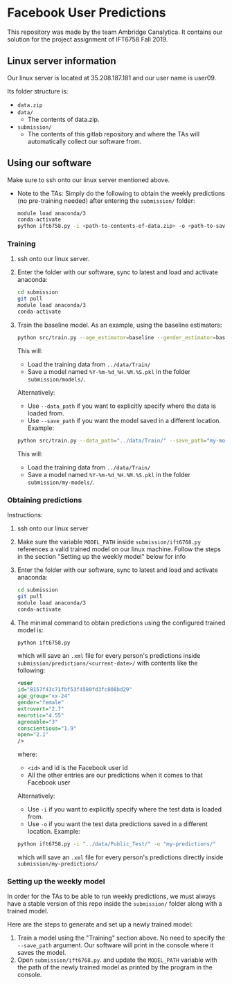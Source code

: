 # Facebook User Predictions

This repository was made by the team Ambridge Canalytica.
It contains our solution for the project assignment of IFT6758 Fall 2019.

## Linux server information

Our linux server is located at 35.208.187.181 and our user name is user09.

Its folder structure is:
* `data.zip`
* `data/`
    * The contents of data.zip.
* `submission/`
    * The contents of this gitlab repository and where the TAs will automatically collect our software from.

## Using our software

Make sure to ssh onto our linux server mentioned above.

* Note to the TAs: Simply do the following to obtain the weekly predictions (no pre-training needed)
after entering the `submission/` folder:
     ```bash
    module load anaconda/3
    conda-activate
    python ift6758.py -i <path-to-contents-of-data.zip> -o <path-to-save-predictions>
    ```

### Training

1. ssh onto our linux server.
2. Enter the folder with our software, sync to latest and load and activate anaconda:
    ```bash
    cd submission
    git pull
    module load anaconda/3
    conda-activate
    ```
3. Train the baseline model. As an example, using the baseline estimators: 
    ```bash
    python src/train.py --age_estimator=baseline --gender_estimator=baseline --personality_estimator=baseline
    ```
   This will:
   * Load the training data from `../data/Train/`
   * Save a model named `%Y-%m-%d_%H.%M.%S.pkl` in the folder `submission/models/`.
   
   Alternatively:
   * Use `--data_path` if you want to explicitly specify where the data is loaded from.
   * Use `--save_path` if you want the model saved in a different location.
   Example:
    ```bash
    python src/train.py --data_path="../data/Train/" --save_path="my-models/" --age_estimator=baseline --gender_estimator=baseline --personality_estimator=baseline
    ```
   This will:
   * Load the training data from `../data/Train/`
   * Save a model named `%Y-%m-%d_%H.%M.%S.pkl` in the folder `submission/my-models/`.
   

### Obtaining predictions

Instructions:
1. ssh onto our linux server
2. Make sure the variable `MODEL_PATH` inside `submission/ift6768.py` references a valid trained model on
our linux machine. Follow the steps in the section "Setting up the weekly model" below for info
3. Enter the folder with our software, sync to latest and load and activate anaconda:
    ```bash
    cd submission
    git pull
    module load anaconda/3
    conda-activate 
    ```
4. The minimal command to obtain predictions using the configured trained model is:
    ```bash 
    python ift6758.py
    ```
   which will save an `.xml` file for every person's predictions inside `submission/predictions/<current-date>/`
   with contents like the following:
    ```xml
    <user
    id="8157f43c71fbf53f4580fd3fc808bd29"
    age_group="xx-24"
    gender="female"
    extrovert="2.7"
    neurotic="4.55"
    agreeable="3"
    conscientious="1.9"
    open="2.1"
    />
    ```
    where:
    * `<id>` and id is the Facebook user id
    * All the other entries are our predictions when it comes to that Facebook user
    
    Alternatively:
   * Use `-i` if you want to explicitly specify where the test data is loaded from.
   * Use `-o` if you want the test data predictions saved in a different location.
    Example:
    ```bash 
    python ift6758.py -i "../data/Public_Test/" -o "my-predictions/"
    ```
   which will save an `.xml` file for every person's predictions directly inside `submission/my-predictions/`

### Setting up the weekly model

In order for the TAs to be able to run weekly predictions, we must always have a stable version
of this repo inside the `submission/` folder along with a trained model.

Here are the steps to generate and set up a newly trained model:
1. Train a model using the "Training" section above. No need to specify the `--save_path` argument.
   Our software will print in the console where it saves the model.
2. Open `submission/ift6768.py`. and update the `MODEL_PATH` variable with the path of
the newly trained model as printed by the program in the console.
